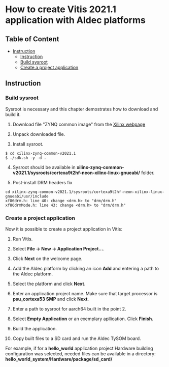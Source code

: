 # How to create Vitis 2021.1 application with Aldec platforms

## Table of Content
- [Instruction](#instruction)
  - [Instruction](#instruction)
  - [Build sysroot](#build_sysroot)
  - [Create a project application](#create_a_project_application)

<a name="instruction"/>

## Instruction

<a name="build_sysroot"/>

### Build sysroot

Sysroot is necessary and this chapter demostrates how to download and build it.

1. Download file "ZYNQ common image" from the [Xilinx webpage](https://www.xilinx.com/support/download/index.html/content/xilinx/en/downloadNav/embedded-design-tools.html)

2. Unpack downloaded file.

3. Install sysroot.
```
$ cd xilinx-zynq-common-v2021.1
$ ./sdk.sh -y -d .
```

4. Sysroot should be available in **xilinx-zynq-common-v2021.1/sysroots/cortexa9t2hf-neon-xilinx-linux-gnueabi/** folder.

5. Post-install DRM headers fix

```
cd xilinx-zynq-common-v2021.1/sysroots/cortexa9t2hf-neon-xilinx-linux-gnueabi/usr/include
xf86drm.h: line 40: change <drm.h> to "drm/drm.h"
xf86drmMode.h: line 43: change <drm.h> to "drm/drm.h"
```

<a name="create_a_project_application"/>

### Create a project application

Now it is possible to create a project application in Vitis:

1. Run Vitis.

2. Select **File -> New -> Application Project...**.

3. Click **Next** on the welcome page.

4. Add the Aldec platform by clicking an icon **Add** and entering a path to the Aldec platform.

5. Select the platform and click **Next**.

6. Enter an application project name. Make sure that target processor is **psu_cortexa53 SMP** and click **Next**.

7. Enter a path to sysroot for aarch64 built in the point 2.

8. Select **Empty Application** or an exemplary apllication. Click **Finish**.

9. Build the application.

10. Copy built files to a SD card and run the Aldec TySOM board.

For example, if for a **hello_world** application project Hardware building configuration was selected, needed files can be available in a directory: **hello_world_system/Hardware/package/sd_card/**


